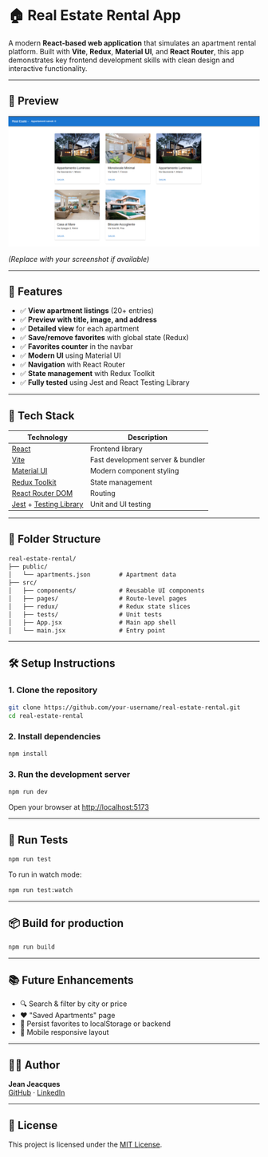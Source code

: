 # 🏠 Real Estate Rental App

A modern **React-based web application** that simulates an apartment rental platform. Built with **Vite**, **Redux**, **Material UI**, and **React Router**, this app demonstrates key frontend development skills with clean design and interactive functionality.

---

## 📸 Preview

![screenshot](./real-estate-rentall/src/assets/readme.png)
 
*(Replace with your screenshot if available)*

---

## 🚀 Features

- ✅ **View apartment listings** (20+ entries)
- ✅ **Preview with title, image, and address**
- ✅ **Detailed view** for each apartment
- ✅ **Save/remove favorites** with global state (Redux)
- ✅ **Favorites counter** in the navbar
- ✅ **Modern UI** using Material UI
- ✅ **Navigation** with React Router
- ✅ **State management** with Redux Toolkit
- ✅ **Fully tested** using Jest and React Testing Library

---

## 🧱 Tech Stack

| Technology | Description |
|------------|-------------|
| [React](https://reactjs.org/) | Frontend library |
| [Vite](https://vitejs.dev/) | Fast development server & bundler |
| [Material UI](https://mui.com/) | Modern component styling |
| [Redux Toolkit](https://redux-toolkit.js.org/) | State management |
| [React Router DOM](https://reactrouter.com/) | Routing |
| [Jest](https://jestjs.io/) + [Testing Library](https://testing-library.com/) | Unit and UI testing |

---

## 📁 Folder Structure

```
real-estate-rental/
├── public/
│   └── apartments.json        # Apartment data
├── src/
│   ├── components/            # Reusable UI components
│   ├── pages/                 # Route-level pages
│   ├── redux/                 # Redux state slices
│   ├── tests/                 # Unit tests
│   ├── App.jsx                # Main app shell
│   └── main.jsx               # Entry point
```

---

## 🛠️ Setup Instructions

### 1. Clone the repository

```bash
git clone https://github.com/your-username/real-estate-rental.git
cd real-estate-rental
```

### 2. Install dependencies

```bash
npm install
```

### 3. Run the development server

```bash
npm run dev
```

Open your browser at [http://localhost:5173](http://localhost:5173)

---

## 🧪 Run Tests

```bash
npm run test
```

To run in watch mode:
```bash
npm run test:watch
```

---

## 📦 Build for production

```bash
npm run build
```

---

## 📚 Future Enhancements

- 🔍 Search & filter by city or price
- ❤️ "Saved Apartments" page
- 💾 Persist favorites to localStorage or backend
- 📱 Mobile responsive layout

---

## 👨‍💻 Author

**Jean Jeacques**  
[GitHub](https://github.com/j-kassanova) · [LinkedIn](https://www.linkedin.com/in/your-profile/)  

---

## 📄 License

This project is licensed under the [MIT License](LICENSE).
